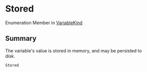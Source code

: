 # Stored

Enumeration Member in [VariableKind](yarn.variablekind.md)

## Summary

The variable's value is stored in memory, and may be persisted to\
disk.

```csharp
Stored
```
